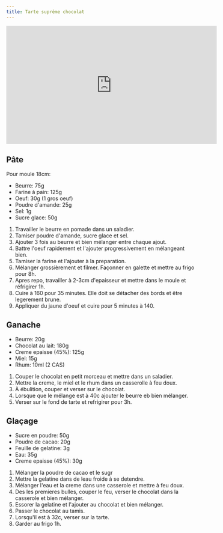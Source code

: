 ```yaml
---
title: Tarte suprême chocolat
---
```


<iframe width="560" height="315" src="https://www.youtube.com/embed/7TcCIcE1hr8?start=33" title="YouTube video player" frameborder="0" allow="accelerometer; autoplay; clipboard-write; encrypted-media; gyroscope; picture-in-picture" allowFullScreen></iframe>

## Pâte

Pour moule 18cm:

- Beurre: 75g
- Farine à pain: 125g
- Oeuf: 30g (1 gros oeuf)
- Poudre d'amande: 25g
- Sel: 1g
- Sucre glace: 50g

1. Travailler le beurre en pomade dans un saladier.
1. Tamiser poudre d'amande, sucre glace et sel.
1. Ajouter 3 fois au beurre et bien mélanger entre chaque ajout.
1. Battre l'oeuf rapidement et l'ajouter progressivement en mélangeant bien.
1. Tamiser la farine et l'ajouter à la preparation.
1. Mélanger grossièrement et filmer. Façonner en galette et mettre au frigo pour 8h.
1. Apres repo, travailler à 2-3cm d'epaisseur et mettre dans le moule et réfrigirer 1h.
1. Cuire à 160 pour 35 minutes. Elle doit se détacher des bords et être legerement brune.
1. Appliquer du jaune d'oeuf et cuire pour 5 minutes à 140.

## Ganache

- Beurre: 20g
- Chocolat au lait: 180g
- Creme epaisse (45%): 125g
- Miel: 15g
- Rhum: 10ml (2 CAS)

1. Couper le chocolat en petit morceau et mettre dans un saladier.
1. Mettre la creme, le miel et le rhum dans un casserolle à feu doux.
1. À ébulition, couper et verser sur le chocolat.
1. Lorsque que le mélange est à 40c ajouter le beurre eb bien mélanger.
1. Verser sur le fond de tarte et refrigirer pour 3h.

## Glaçage

- Sucre en poudre: 50g
- Poudre de cacao: 20g
- Feuille de gelatine: 3g
- Eau: 35g
- Creme epaisse (45%): 30g

1. Mélanger la poudre de cacao et le sugr
1. Mettre la gelatine dans de leau froide à se detendre.
1. Mélanger l'eau et la creme dans une casserole et mettre à feu doux.
1. Des les premieres bulles, couper le feu, verser le chocolat dans la casserole et bien mélanger.
1. Essorer la gelatine et l'ajouter au chocolat et bien mélanger.
1. Passer le chocolat au tamis.
1. Lorsqu'il est à 32c, verser sur la tarte.
1. Garder au frigo 1h.
